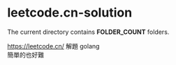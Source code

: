 # leetcode.cn-solution  
The current directory contains **FOLDER_COUNT** folders.   

https://leetcode.cn/ 解題 golang  
簡單的也好難

